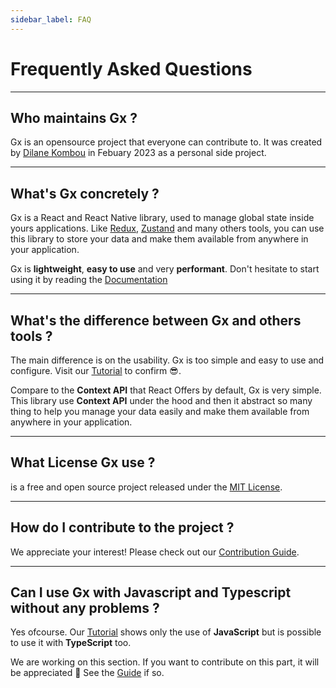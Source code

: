 ```yaml
---
sidebar_label: FAQ
---
```


# Frequently Asked Questions

****
## Who maintains Gx ?

Gx is an opensource project that everyone can contribute to. It was created by [Dilane Kombou](https://twitter.com/DilaneKombou) in Febuary 2023 as a personal side project.

****
## What's Gx concretely ?

Gx is a React and React Native library, used to manage global state inside yours applications.
Like [Redux](https://redux-toolkit.js.org/), [Zustand](https://docs.pmnd.rs/zustand/getting-started/introduction) and many others tools, you can use this library to store your data and make them available from anywhere in your application.

Gx is **lightweight**, **easy to use** and very **performant**. Don't hesitate to start using it by reading the [Documentation](/docs/intro.md)

****

## What's the difference between Gx and others tools ?

The main difference is on the usability. Gx is too simple and easy to use and configure.
Visit our [Tutorial](/docs/tutorial/intro.md) to confirm 😎.

Compare to the **Context API** that React Offers by default, Gx is very simple. This library use **Context API** under the hood and then it abstract so many thing to help you manage your data easily and make them available from anywhere in your application.

****

## What License Gx use ?

is a free and open source project released under the [MIT License](https://github.com/react-gx/gx/tree/main/LICENSE).

****

## How do I contribute to the project ?

We appreciate your interest! Please check out our [Contribution Guide](https://github.com/react-gx/gx/blob/main/CONTRIBUTING.md).

****

## Can I use Gx with Javascript and Typescript without any problems ?

Yes ofcourse. Our [Tutorial](/docs/tutorial/intro.md) shows only the use of **JavaScript** but is possible to use it with **TypeScript** too.

We are working on this section. If you want to contribute on this part, it will be appreciated 🙏 See the [Guide](https://github.com/react-gx/gx/blob/main/CONTRIBUTING.md) if so.
